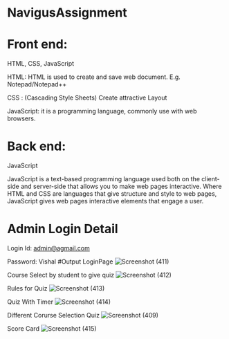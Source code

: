 # NavigusAssignment
# Front end:
HTML, CSS, JavaScript

HTML: HTML is used to create and save web document. E.g. Notepad/Notepad++

CSS : (Cascading Style Sheets) Create attractive Layout

JavaScript: it is a programming language, commonly use with web browsers.

# Back end:
JavaScript

JavaScript is a text-based programming language used both on the client-side and server-side that allows you to make web pages interactive. Where HTML and CSS are languages that give structure and style to web pages, JavaScript gives web pages interactive elements that engage a user.


# Admin Login Detail
Login Id: admin@agmail.com

Password: Vishal
#Output
LoginPage
![Screenshot (411)](https://user-images.githubusercontent.com/62341045/117763619-bccef000-b248-11eb-9662-fe51ad92377a.png)

Course Select by student to give quiz
![Screenshot (412)](https://user-images.githubusercontent.com/62341045/117763942-4f6f8f00-b249-11eb-92c7-2407f581c9bb.png)

Rules for Quiz
![Screenshot (413)](https://user-images.githubusercontent.com/62341045/117764034-78901f80-b249-11eb-956c-3aa80badc8bc.png)

Quiz With Timer
![Screenshot (414)](https://user-images.githubusercontent.com/62341045/117764130-9c536580-b249-11eb-924e-fea2cb4d244b.png)

Different Corurse Selection Quiz
![Screenshot (409)](https://user-images.githubusercontent.com/62341045/117764228-c6a52300-b249-11eb-8666-47a60c1fbf34.png)

Score Card
![Screenshot (415)](https://user-images.githubusercontent.com/62341045/117764351-f6542b00-b249-11eb-8278-3ae5b3a370af.png)




 
